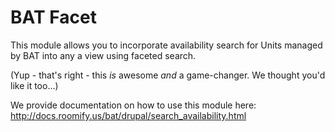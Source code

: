 # BAT Facet

This module allows you to incorporate availability search for Units managed by BAT into any a view using faceted search.

(Yup - that's right - this *is* awesome *and* a game-changer. We thought you'd like it too...)

We provide documentation on how to use this module here: http://docs.roomify.us/bat/drupal/search_availability.html
